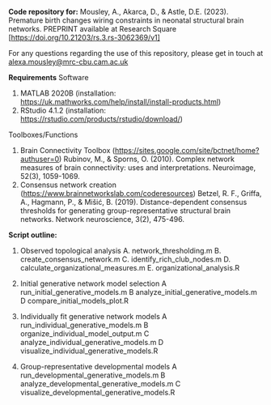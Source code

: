 **Code repository for:**
Mousley, A., Akarca, D., & Astle, D.E. (2023). Premature birth changes wiring constraints in neonatal structural brain networks. PREPRINT available at Research Square [https://doi.org/10.21203/rs.3.rs-3062369/v1]

For any questions regarding the use of this repository, please get in touch at alexa.mousley@mrc-cbu.cam.ac.uk

**Requirements**
Software
1) MATLAB 2020B (installation: https://uk.mathworks.com/help/install/install-products.html)
2) RStudio 4.1.2 (installation: https://rstudio.com/products/rstudio/download/)

Toolboxes/Functions
1) Brain Connectivity Toolbox (https://sites.google.com/site/bctnet/home?authuser=0)
Rubinov, M., & Sporns, O. (2010). Complex network measures of brain connectivity: uses and interpretations. Neuroimage, 52(3), 1059-1069.
2) Consensus network creation (https://www.brainnetworkslab.com/coderesources)
Betzel, R. F., Griffa, A., Hagmann, P., & Mišić, B. (2019). 
Distance-dependent consensus thresholds for generating group-representative
structural brain networks. Network neuroscience, 3(2), 475-496.

**Script outline:**
1) Observed topological analysis
	A. network_thresholding.m
	B. create_consensus_network.m
	C. identify_rich_club_nodes.m
	D. calculate_organizational_measures.m
	E. organizational_analysis.R  

3) Initial generative network model selection 
	A run_initial_generative_models.m
	B analyze_initial_generative_models.m  
	D compare_initial_models_plot.R

4) Individually fit generative network models 
	A run_individual_generative_models.m
	B organize_individual_model_output.m 
	C analyze_individual_generative_models.m 
	D visualize_individual_generative_models.R 

5) Group-representative developmental models 
	A run_developmental_generative_models.m
	B analyze_developmental_generative_models.m 
	C visualize_developmental_generative_models.R 

